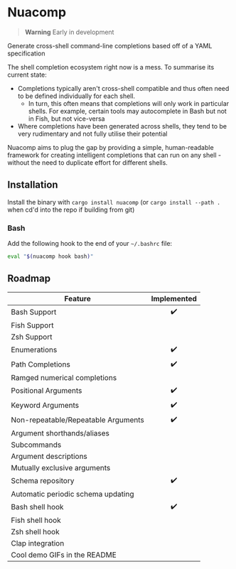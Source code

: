 # Nuacomp

> **Warning**
> Early in development

Generate cross-shell command-line completions based off of a YAML specification

The shell completion ecosystem right now is a mess. To summarise its current state:
- Completions typically aren't cross-shell compatible and thus often need to be defined individually for each shell.
  - In turn, this often means that completions will only work in particular shells. For example, certain tools may autocomplete in Bash but not in Fish, but not vice-versa
- Where completions have been generated across shells, they tend to be very rudimentary and not fully utilise their potential

Nuacomp aims to plug the gap by providing a simple, human-readable framework for creating intelligent completions that can run on any shell - without the need to duplicate effort for different shells.

## Installation

Install the binary with `cargo install nuacomp` (or `cargo install --path .` when cd'd into the repo if building from git)

### Bash

Add the following hook to the end of your `~/.bashrc` file:

```bash
eval "$(nuacomp hook bash)"
```


## Roadmap

| Feature                             | Implemented |
| ----------------------------------- | :---------: |
| Bash Support                        |      ✔️     |
| Fish Support                        |             |
| Zsh Support                         |             |
| Enumerations                        |      ✔️     |
| Path Completions                    |      ✔️     |
| Ramged numerical completions        |             |
| Positional Arguments                |      ✔️     |
| Keyword Arguments                   |      ✔️     |
| Non-repeatable/Repeatable Arguments |      ✔️     |
| Argument shorthands/aliases         |             |
| Subcommands                         |             |
| Argument descriptions               |             |
| Mutually exclusive arguments        |             |
| Schema repository                   |      ✔️     |
| Automatic periodic schema updating  |             |
| Bash shell hook                     |      ✔️     |
| Fish shell hook                     |             |
| Zsh  shell hook                     |             |
| Clap integration                    |             |
| Cool demo GIFs in the README        |             |

